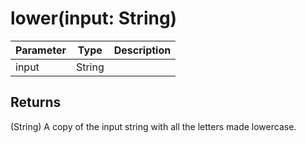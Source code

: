 # lower(input: String)

| Parameter | Type   | Description |
| --------- | ------ | ----------- |
| input     | String |             |

## Returns

(String) A copy of the input string with all the letters made lowercase.
